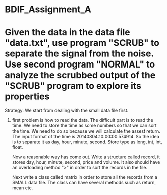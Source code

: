 # BDIF_Assignment_A
Given the data in the data file "data.txt", use program "SCRUB" to separate the signal from the noise. Use second program "NORMAL" to analyze the scrubbed output of the "SCRUB" program to explore its properties 
================================================================================================================================

Strategy:
We start from dealing with the small data file first.

1. first problem is how to read the data. The difficult part is to read the time. We need to store the time as some numbers so     that we can sort the time. We need to do so because we will calculate the assest return. The input format of the time is 20140804:10:00:00.574914. So the idea is to separate it as day, hour, minute, second. Store type as long, int, int, float. 

   Now a reasonable way has come out. Write a structure called record, it stores day, hour, minute, second, price and volume. It    also should have an overloading method ">" in order to sort the records in the file.

   Next write a class called matrix in order to store all the records from a SMALL data file. The class can have several methods    such as return, mean etc.
